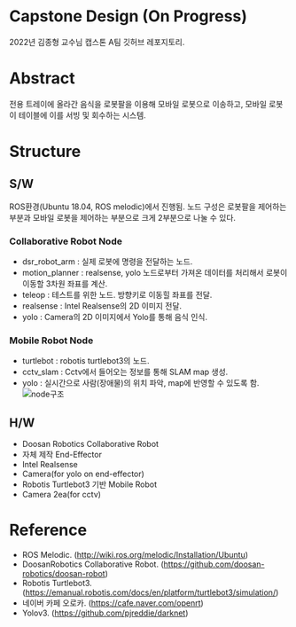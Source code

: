 # Capstone Design  (On Progress)
2022년 김종형 교수님 캡스톤 A팀 깃허브 레포지토리.

# Abstract
전용 트레이에 올라간 음식을 로봇팔을 이용해 모바일 로봇으로 이송하고, 모바일 로봇이 테이블에 이를 서빙 및 회수하는 시스템.

# Structure
## S/W
ROS환경(Ubuntu 18.04, ROS melodic)에서 진행됨. 노드 구성은 로봇팔을 제어하는 부분과 모바일 로봇을 제어하는 부분으로 크게 2부분으로 나눌 수 있다. 
### Collaborative Robot Node
- dsr_robot_arm : 실제 로봇에 명령을 전달하는 노드. 
- motion_planner : realsense, yolo 노드로부터 가져온 데이터를 처리해서 로봇이 이동할 3차원 좌표를 계산.
- teleop : 테스트를 위한 노드. 방향키로 이동힐 좌표를 전달.
- realsense : Intel Realsense의 2D 이미지 전달.
- yolo : Camera의 2D 이미지에서 Yolo를 통해 음식 인식.
### Mobile Robot Node
- turtlebot : robotis turtlebot3의 노드. 
- cctv_slam : Cctv에서 들어오는 정보를 통해 SLAM map 생성.
- yolo : 실시간으로 사람(장애물)의 위치 파악, map에 반영할 수 있도록 함.
![node구조](https://user-images.githubusercontent.com/77828741/155833741-2c0a7c01-72da-4519-ad6b-cfd32dbffa9a.png)

## H/W
- Doosan Robotics Collaborative Robot
- 자체 제작 End-Effector
- Intel Realsense
- Camera(for yolo on end-effector)
- Robotis Turtlebot3 기반 Mobile Robot
- Camera 2ea(for cctv)

# Reference
- ROS Melodic. (http://wiki.ros.org/melodic/Installation/Ubuntu)
- DoosanRobotics Collaborative Robot. (https://github.com/doosan-robotics/doosan-robot)
- Robotis Turtlebot3. (https://emanual.robotis.com/docs/en/platform/turtlebot3/simulation/)
- 네이버 카페 오로카. (https://cafe.naver.com/openrt)
- Yolov3. (https://github.com/pjreddie/darknet)

